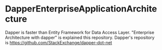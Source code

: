 # DapperEnterpriseApplicationArchitecture

Dapper is faster than Entity Framework for Data Access Layer. "Enterprise Architecture with dapper" is explained this repository. Dapper's repository is https://github.com/StackExchange/dapper-dot-net
